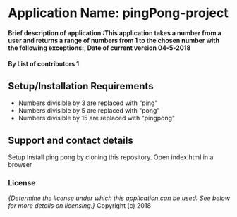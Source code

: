 # Application Name: pingPong-project

#### Brief description of application :This application takes a number from a user and returns a range of numbers from 1 to the chosen number with the following exceptions:, Date of current version 04-5-2018
#### By **List of contributors 1**

## Setup/Installation Requirements
* Numbers divisible by 3 are replaced with "ping"
* Numbers divisible by 5 are replaced with "pong"
* Numbers divisible by 15 are replaced with "pingpong"

## Support and contact details
Setup Install ping pong by cloning this repository. Open index.html in a browser

### License
*{Determine the license under which this application can be used.  See below for more details on licensing.}*
Copyright (c) 2018
